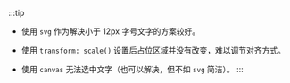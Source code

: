 <ClientOnly>
   <smallFont/>
</ClientOnly>


:::tip
- 使用 `svg` 作为解决小于 12px 字号文字的方案较好。

- 使用 `transform: scale()` 设置后占位区域并没有改变，难以调节对齐方式。

- 使用 `canvas` 无法选中文字（也可以解决，但不如 `svg` 简洁）。
:::
